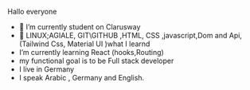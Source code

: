 Hallo everyone

- 🔭 I’m currently student on Clarusway
- 🌱 LINUX;AGIALE, GIT\GITHUB ,HTML, CSS ,javascript,Dom and Api,(Tailwind Css, Material UI  )what I learnd
- I’m currently learning React (hooks,Routing)
- my functional goal is to be Full stack developer
- I live in Germany
- I speak Arabic , Germany and English.
  
